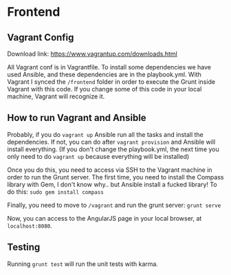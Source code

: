 # Frontend

## Vagrant Config
Download link: https://www.vagrantup.com/downloads.html

All Vagrant conf is in Vagrantfile. To install some dependencies we have used Ansible, and these dependencies are in the playbook.yml.
With Vagrant I synced the `/frontend` folder in order to execute the Grunt inside Vagrant with this code. If you change some of this code in your local machine, Vagrant will recognize it.

## How to run Vagrant and Ansible

Probably, if you do `vagrant up` Ansible run all the tasks and install the dependencies.
If not, you can do after `vagrant provision` and Ansible will install everything.
(If you don't change the playbook.yml, the next time you only need to do `vagrant up` because everything will be installed)

Once you do this, you need to access via SSH to the Vagrant machine in order to run the Grunt server.
The first time, you need to install the Compass library with Gem, I don't know why.. but Ansible install a fucked library!
To do this: `sudo gem install compass`

Finally, you need to move to `/vagrant` and run the grunt server:
`grunt serve`

Now, you can access to the AngularJS page in your local browser, at `localhost:8080`.

## Testing

Running `grunt test` will run the unit tests with karma.
